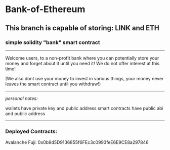 # Bank-of-Ethereum

## This branch is capable of storing: **LINK** and **ETH**

### simple solidity "bank" smart contract

---

Welcome users, to a non-profit bank where you can potentially store your money and forget about it until you need it!
We do not offer interest at this time!

(We also dont use your money to invest in various things, your money never leaves the smart contract until you withdraw!)

---

_personal notes:_

wallets have private key and public address
smart contracts have public abi and public address

---

### Deployed Contracts:

Avalanche Fuji: 0x0b9d5D9136855f6FEc3c0993feE6E9CE8a297846
